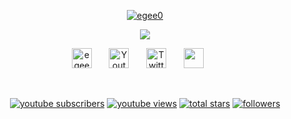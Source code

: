 <p align="center">
  <a href="https://github.com/egee0">
    <img src="https://readme-typing-svg.demolab.com/?lines=Ege%20-%20egee0&font=Fira%20Code&center=true&width=200&height=45&color=ffd700&vCenter=true&pause=10000&size=22" alt="egee0" /></a>
</p>

<p align="center">
  <a href="https://github.com/egee0">
  <img src="https://readme-typing-svg.demolab.com/?lines=Hi,%20I'm%20Ege;Full-Stack %20Developer.;I%20live%20in %20Turkey.;I'm%20high%20school%20student%20and%20self-improvement %20person.&font=Fira%20Code&center=true&width=680&height=45&color=f75c7e&vCenter=true&pause=1000&size=22" /></a>
</p>

<p align="center">
  <a href="https://egee.cf"><img width="32px" alt="egee.cf" title="My Web Site" src="https://i.hizliresim.com/puarq0y.png"/></a>
  &#8287;&#8287;&#8287;&#8287;&#8287;
  <a href="https://www.youtube.com/c/"><img width="32px" alt="Youtube" title="Youtube" src="https://i.imgur.com/qiXu7b2.png"/></a>
  &#8287;&#8287;&#8287;&#8287;&#8287;
  <a href="https://twitter.com/"><img width="32px" alt="Twitter" title="Twitter" src="https://i.imgur.com/OXZM1L6.png"/></a>
  &#8287;&#8287;&#8287;&#8287;&#8287;
  <a href="[https://discord.gg/fPrdqh3Zfu](https://discord.com/users/950425765151907921)" alt="Discord" title="My Discord Profile"><img width="32px" src="https://i.imgur.com/OViZO8J.png"/></a>
  &#8287;&#8287;&#8287;&#8287;&#8287;
</p>

<br/>

<p align="center">
  <a href="https://www.youtube.com/c/?sub_confirmation=1">
    <img alt="youtube subscribers" title="Subscribe to my YouTube channel" src="https://custom-icon-badges.demolab.com/youtube/channel/subscribers/?color=%23E05D44&label=SUBSCRIBE&logo=video&logoColor=white&style=for-the-badge&labelColor=CE4630"/></a>
  <a href="https://www.youtube.com">
    <img alt="youtube views" title="YouTube views" src="https://custom-icon-badges.demolab.com/youtube/channel/views/?color=%23E1AD0E&logo=video&logoColor=white&style=for-the-badge&labelColor=C79600"/></a> 
  <a href="https://github.com/egee0?tab=repositories&sort=stargazers">
    <img alt="total stars" title="Total stars on GitHub" src="https://custom-icon-badges.demolab.com/github/stars/egee0?color=55960c&style=for-the-badge&labelColor=488207&logo=star"/></a>
  <a href="https://github.com/egee0?tab=followers">
    <img alt="followers" title="Follow me on Github" src="https://custom-icon-badges.demolab.com/github/followers/egee0?color=236ad3&labelColor=1155ba&style=for-the-badge&logo=person-add&label=Follow&logoColor=white"/></a>
</p>
